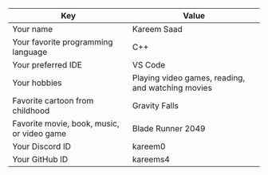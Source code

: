 | Key                        | Value               |
|------------------------------------|-----------------------|
| Your name                          | Kareem Saad           |
| Your favorite programming language | C++                   |
| Your preferred IDE                 | VS Code               |
| Your hobbies                       | Playing video games, reading, and watching movies |
| Favorite cartoon from childhood     | Gravity Falls         |
| Favorite movie, book, music, or video game | Blade Runner 2049 |
| Your Discord ID                     | kareem0               |
| Your GitHub ID                      | kareems4              |